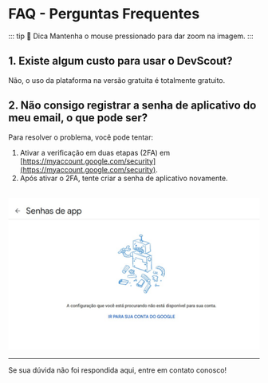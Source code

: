 <style>
.zoom-img {
    transition: transform 0.3s;
    cursor: zoom-in;
}
.zoom-img:active {
    transform: scale(1.5);
}
</style>

# FAQ - Perguntas Frequentes

::: tip 🔎 Dica
Mantenha o mouse pressionado para dar zoom na imagem.
:::

## 1. Existe algum custo para usar o DevScout?

Não, o uso da plataforma na versão gratuita é totalmente gratuito.

## 2. Não consigo registrar a senha de aplicativo do meu email, o que pode ser?

Para resolver o problema, você pode tentar:

1. Ativar a verificação em duas etapas (2FA) em [https://myaccount.google.com/security](https://myaccount.google.com/security).
2. Após ativar o 2FA, tente criar a senha de aplicativo novamente.

<br />
<img src="/img/error-google.png" alt="An image" class="zoom-img" />

---

Se sua dúvida não foi respondida aqui, entre em contato conosco!

